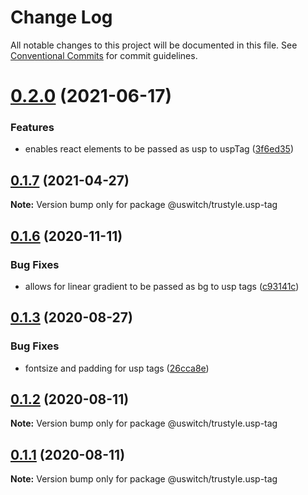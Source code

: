 # Change Log

All notable changes to this project will be documented in this file.
See [Conventional Commits](https://conventionalcommits.org) for commit guidelines.

# [0.2.0](https://github.com/uswitch/trustyle/compare/@uswitch/trustyle.usp-tag@0.1.7...@uswitch/trustyle.usp-tag@0.2.0) (2021-06-17)


### Features

* enables react elements to be passed as usp to uspTag ([3f6ed35](https://github.com/uswitch/trustyle/commit/3f6ed35))





## [0.1.7](https://github.com/uswitch/trustyle/compare/@uswitch/trustyle.usp-tag@0.1.6...@uswitch/trustyle.usp-tag@0.1.7) (2021-04-27)

**Note:** Version bump only for package @uswitch/trustyle.usp-tag





## [0.1.6](https://github.com/uswitch/trustyle/compare/@uswitch/trustyle.usp-tag@0.1.5...@uswitch/trustyle.usp-tag@0.1.6) (2020-11-11)


### Bug Fixes

* allows for linear gradient to be passed as bg to usp tags ([c93141c](https://github.com/uswitch/trustyle/commit/c93141c))





## [0.1.3](https://github.com/uswitch/trustyle/compare/@uswitch/trustyle.usp-tag@0.1.2...@uswitch/trustyle.usp-tag@0.1.3) (2020-08-27)


### Bug Fixes

* fontsize and padding for usp tags ([26cca8e](https://github.com/uswitch/trustyle/commit/26cca8e))





## [0.1.2](https://github.com/uswitch/trustyle/compare/@uswitch/trustyle.usp-tag@0.1.0...@uswitch/trustyle.usp-tag@0.1.2) (2020-08-11)

**Note:** Version bump only for package @uswitch/trustyle.usp-tag





## [0.1.1](https://github.com/uswitch/trustyle/compare/@uswitch/trustyle.usp-tag@0.1.0...@uswitch/trustyle.usp-tag@0.1.1) (2020-08-11)

**Note:** Version bump only for package @uswitch/trustyle.usp-tag
